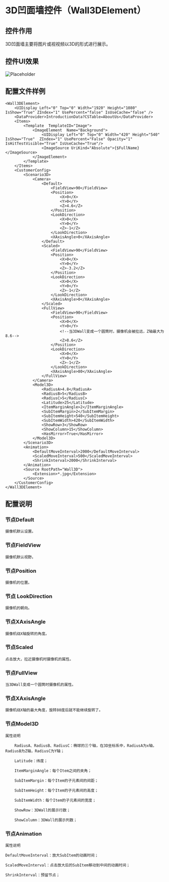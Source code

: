 # 3D凹面墙控件（Wall3DElement）

## 控件作用

3D凹面墙主要将图片或视视频以3D的形式进行展示。

## 控件UI效果
![Placeholder](../../images/Wall3DElement.png)

## 配置文件样例

```
<Wall3DElement>
    <UIDisplay Left="0" Top="0" Width="1920" Height="1080" IsShow="True" ZIndex="1" UsePercent="false" IsUseCache="false" />
    <DataProvider>IntroductionData?CSTable=AboutUs</DataProvider>
    <Items>
        <Template  TemplateID="Image">
            <ImageElement  Name="Background">
                <UIDisplay Left="0" Top="0" Width="420" Height="540" IsShow="True"  ZIndex="1" UsePercent="False" Opacity="1" IsHitTestVisible="True" IsUseCache="True"/>
                <ImageSource UriKind="Absolute">{$FullName}</ImageSource>
            </ImageElement>
        </Template>
    </Items>
    <CustomerConfig>
        <Scenario3D>
            <Camera>
                <Default>
                    <FieldView>90</FieldView>
                    <Position>
                        <X>0</X>
                        <Y>0</Y>
                        <Z>4.6</Z>
                    </Position>
                    <LookDirection>
                        <X>0</X>
                        <Y>0</Y>
                        <Z>-1</Z>
                    </LookDirection>
                    <XAxisAngle>0</XAxisAngle>
                </Default>
                <Scaled>
                    <FieldView>90</FieldView>
                    <Position>
                        <X>0</X>
                        <Y>0</Y>
                        <Z>-3.2</Z>
                    </Position>
                    <LookDirection>
                        <X>0</X>
                        <Y>0</Y>
                        <Z>-1</Z>
                    </LookDirection>
                    <XAxisAngle>0</XAxisAngle>
                </Scaled>
                <FullView>
                    <FieldView>90</FieldView>
                    <Position>
                        <X>0</X>
                        <Y>0</Y>
                        <!--当3DWall变成一个圆筒时，摄像机会被拉远，Z轴最大为8.6-->
                        <Z>8.6</Z>
                    </Position>
                    <LookDirection>
                        <X>0</X>
                        <Y>0</Y>
                        <Z>-1</Z>
                    </LookDirection>
                    <XAxisAngle>80</XAxisAngle>
                </FullView>
            </Camera>
            <Model3D>
                <RadiusA>4.8</RadiusA>
                <RadiusB>5</RadiusB>
                <RadiusC>5</RadiusC>
                <Latitude>25</Latitude>
                <ItemMarginAngle>2</ItemMarginAngle>
                <SubItemMargin>2</SubItemMargin>
                <SubItemHeight>540</SubItemHeight>
                <SubItemWidth>420</SubItemWidth>
                <ShowRow>3</ShowRow>
                <ShowColumn>15</ShowColumn>
                <HasMirror>True</HasMirror>
            </Model3D>
        </Scenario3D>
        <Animation>
            <DefaultMoveInterval>2000</DefaultMoveInterval>
            <ScaledMoveInterval>500</ScaledMoveInterval>
            <ShrinkInterval>2000</ShrinkInterval>
        </Animation>
        <Source RootPath="Wall3D">
            <Extension>*.jpg</Extension>
        </Source>
    </CustomerConfig>
</Wall3DElement>

```

## 配置说明

### 节点Default

	摄像机默认设置。

### 节点FieldView

	摄像机默认视野。

### 节点Position

	摄像机的位置。

### 节点 LookDirection

	摄像机的朝向。

### 节点XAxisAngle

	摄像机绕X轴旋转的角度。

### 节点Scaled

	点击放大，拉近摄像机时摄像机的属性。

### 节点FullView

	当3DWall变成一个圆筒时摄像机的属性。

### 节点XAxisAngle

	摄像机绕X轴的最大角度，旋转80度后就不能继续旋转了。

### 节点Model3D

	属性说明

		RadiusA、RadiusB、RadiusC：椭球的三个轴，在3D坐标系中，RadiusA为x轴，RadiusB为Z轴，RadiusC为Y轴；

		Latitude：纬度；

		ItemMarginAngle：每个Item之间的夹角；

		SubItemMargin：每个Item的子元素间的间距；

		SubItemHeight：每个Item的子元素间的高度；

		SubItemWidth：每个Item的子元素间的宽度；

		ShowRow：3DWall的展示行数；

		ShowColumn：3DWall的展示列数；

### 节点Animation

	属性说明

	DefaultMoveInterval：放大SubItem的动画时间；

	ScaledMoveInterval：点击放大后的SubItem移动到中间的动画时间；

	ShrinkInterval：预留节点；

     

 

 

 

 

 

 

 

 

 

 

 

